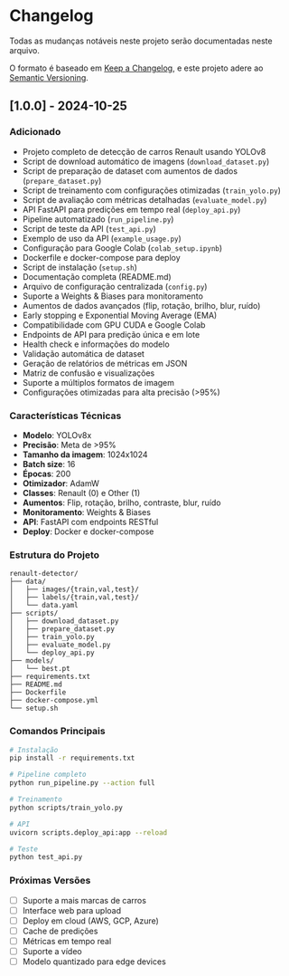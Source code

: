 # Changelog

Todas as mudanças notáveis neste projeto serão documentadas neste arquivo.

O formato é baseado em [Keep a Changelog](https://keepachangelog.com/pt-BR/1.0.0/),
e este projeto adere ao [Semantic Versioning](https://semver.org/lang/pt-BR/).

## [1.0.0] - 2024-10-25

### Adicionado
- Projeto completo de detecção de carros Renault usando YOLOv8
- Script de download automático de imagens (`download_dataset.py`)
- Script de preparação de dataset com aumentos de dados (`prepare_dataset.py`)
- Script de treinamento com configurações otimizadas (`train_yolo.py`)
- Script de avaliação com métricas detalhadas (`evaluate_model.py`)
- API FastAPI para predições em tempo real (`deploy_api.py`)
- Pipeline automatizado (`run_pipeline.py`)
- Script de teste da API (`test_api.py`)
- Exemplo de uso da API (`example_usage.py`)
- Configuração para Google Colab (`colab_setup.ipynb`)
- Dockerfile e docker-compose para deploy
- Script de instalação (`setup.sh`)
- Documentação completa (README.md)
- Arquivo de configuração centralizada (`config.py`)
- Suporte a Weights & Biases para monitoramento
- Aumentos de dados avançados (flip, rotação, brilho, blur, ruído)
- Early stopping e Exponential Moving Average (EMA)
- Compatibilidade com GPU CUDA e Google Colab
- Endpoints de API para predição única e em lote
- Health check e informações do modelo
- Validação automática de dataset
- Geração de relatórios de métricas em JSON
- Matriz de confusão e visualizações
- Suporte a múltiplos formatos de imagem
- Configurações otimizadas para alta precisão (>95%)

### Características Técnicas
- **Modelo**: YOLOv8x
- **Precisão**: Meta de >95%
- **Tamanho da imagem**: 1024x1024
- **Batch size**: 16
- **Épocas**: 200
- **Otimizador**: AdamW
- **Classes**: Renault (0) e Other (1)
- **Aumentos**: Flip, rotação, brilho, contraste, blur, ruído
- **Monitoramento**: Weights & Biases
- **API**: FastAPI com endpoints RESTful
- **Deploy**: Docker e docker-compose

### Estrutura do Projeto
```
renault-detector/
├── data/
│   ├── images/{train,val,test}/
│   ├── labels/{train,val,test}/
│   └── data.yaml
├── scripts/
│   ├── download_dataset.py
│   ├── prepare_dataset.py
│   ├── train_yolo.py
│   ├── evaluate_model.py
│   └── deploy_api.py
├── models/
│   └── best.pt
├── requirements.txt
├── README.md
├── Dockerfile
├── docker-compose.yml
└── setup.sh
```

### Comandos Principais
```bash
# Instalação
pip install -r requirements.txt

# Pipeline completo
python run_pipeline.py --action full

# Treinamento
python scripts/train_yolo.py

# API
uvicorn scripts.deploy_api:app --reload

# Teste
python test_api.py
```

### Próximas Versões
- [ ] Suporte a mais marcas de carros
- [ ] Interface web para upload
- [ ] Deploy em cloud (AWS, GCP, Azure)
- [ ] Cache de predições
- [ ] Métricas em tempo real
- [ ] Suporte a vídeo
- [ ] Modelo quantizado para edge devices
